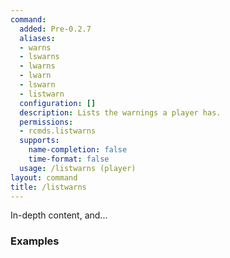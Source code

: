 ```yaml
---
command:
  added: Pre-0.2.7
  aliases:
  - warns
  - lswarns
  - lwarns
  - lwarn
  - lswarn
  - listwarn
  configuration: []
  description: Lists the warnings a player has.
  permissions:
  - rcmds.listwarns
  supports:
    name-completion: false
    time-format: false
  usage: /listwarns (player)
layout: command
title: /listwarns
---
```


In-depth content, and...

### Examples

